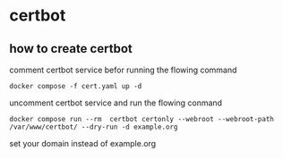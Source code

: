 # certbot
## how to create certbot

comment certbot service befor running the flowing command

```
docker compose -f cert.yaml up -d
```
uncomment certbot service and run the flowing conmand

```
docker compose run --rm  certbot certonly --webroot --webroot-path /var/www/certbot/ --dry-run -d example.org
```

set your domain instead of example.org
